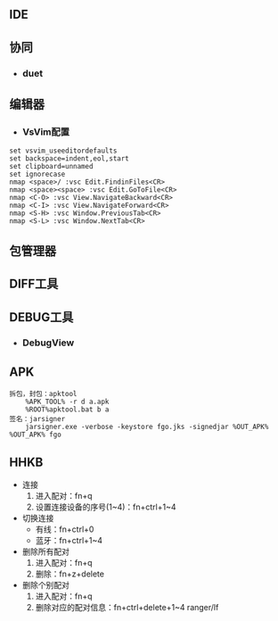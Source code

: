 ## IDE
## 协同
+ ### duet
## 编辑器
+ ### VsVim配置
```
set vsvim_useeditordefaults
set backspace=indent,eol,start
set clipboard=unnamed
set ignorecase
nmap <space>/ :vsc Edit.FindinFiles<CR>
nmap <space><space> :vsc Edit.GoToFile<CR>
nmap <C-O> :vsc View.NavigateBackward<CR>
nmap <C-I> :vsc View.NavigateForward<CR>
nmap <S-H> :vsc Window.PreviousTab<CR>
nmap <S-L> :vsc Window.NextTab<CR>
```
## 包管理器
## DIFF工具
## DEBUG工具
+ ### DebugView
## APK
	拆包，封包：apktool
		%APK_TOOL% -r d a.apk
		%ROOT%apktool.bat b a
	签名：jarsigner
		jarsigner.exe -verbose -keystore fgo.jks -signedjar %OUT_APK% %OUT_APK% fgo

## HHKB
- 连接
	1. 进入配对：fn+q
	2. 设置连接设备的序号(1~4)：fn+ctrl+1~4
- 切换连接
	- 有线：fn+ctrl+0
	- 蓝牙：fn+ctrl+1~4
- 删除所有配对
	1. 进入配对：fn+q
	2. 删除：fn+z+delete
- 删除个别配对
	1. 进入配对：fn+q
	2. 删除对应的配对信息：fn+ctrl+delete+1~4
ranger/lf